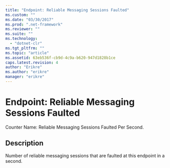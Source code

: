 ```yaml
---
title: "Endpoint: Reliable Messaging Sessions Faulted"
ms.custom: ""
ms.date: "03/30/2017"
ms.prod: ".net-framework"
ms.reviewer: ""
ms.suite: ""
ms.technology: 
  - "dotnet-clr"
ms.tgt_pltfrm: ""
ms.topic: "article"
ms.assetid: 63eb536f-cb9d-4c9a-b620-947d1828b1ce
caps.latest.revision: 4
author: "Erikre"
ms.author: "erikre"
manager: "erikre"
---
```

# Endpoint: Reliable Messaging Sessions Faulted
Counter Name: Reliable Messaging Sessions Faulted Per Second.  
  
## Description  
 Number of reliable messaging sessions that are faulted at this endpoint in a second.
